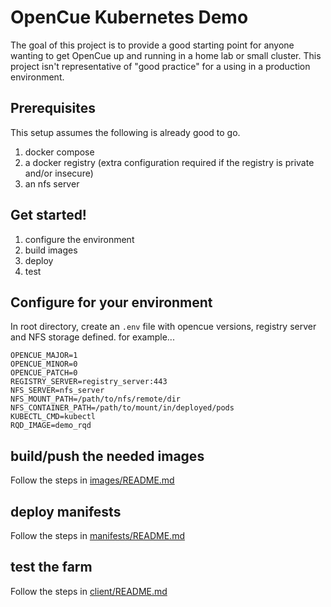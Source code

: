 # OpenCue Kubernetes Demo

The goal of this project is to provide a good starting point for anyone wanting to get OpenCue up and running in a home lab or small cluster. This project isn't representative of "good practice" for a using in a production environment.

## Prerequisites

This setup assumes the following is already good to go.

1. docker compose
2. a docker registry (extra configuration required if the registry is private and/or insecure)
3. an nfs server

## Get started!

1. configure the environment
2. build images
3. deploy
4. test

## Configure for your environment

In root directory, create an `.env` file with opencue versions, registry server and NFS storage defined. for example...

    OPENCUE_MAJOR=1
    OPENCUE_MINOR=0
    OPENCUE_PATCH=0
    REGISTRY_SERVER=registry_server:443
    NFS_SERVER=nfs_server
    NFS_MOUNT_PATH=/path/to/nfs/remote/dir
    NFS_CONTAINER_PATH=/path/to/mount/in/deployed/pods
    KUBECTL_CMD=kubectl
    RQD_IMAGE=demo_rqd

## build/push the needed images

Follow the steps in [images/README.md](images/README.md)
## deploy manifests

Follow the steps in [manifests/README.md](manifests/README.md)
## test the farm

Follow the steps in [client/README.md](client/README.md)




